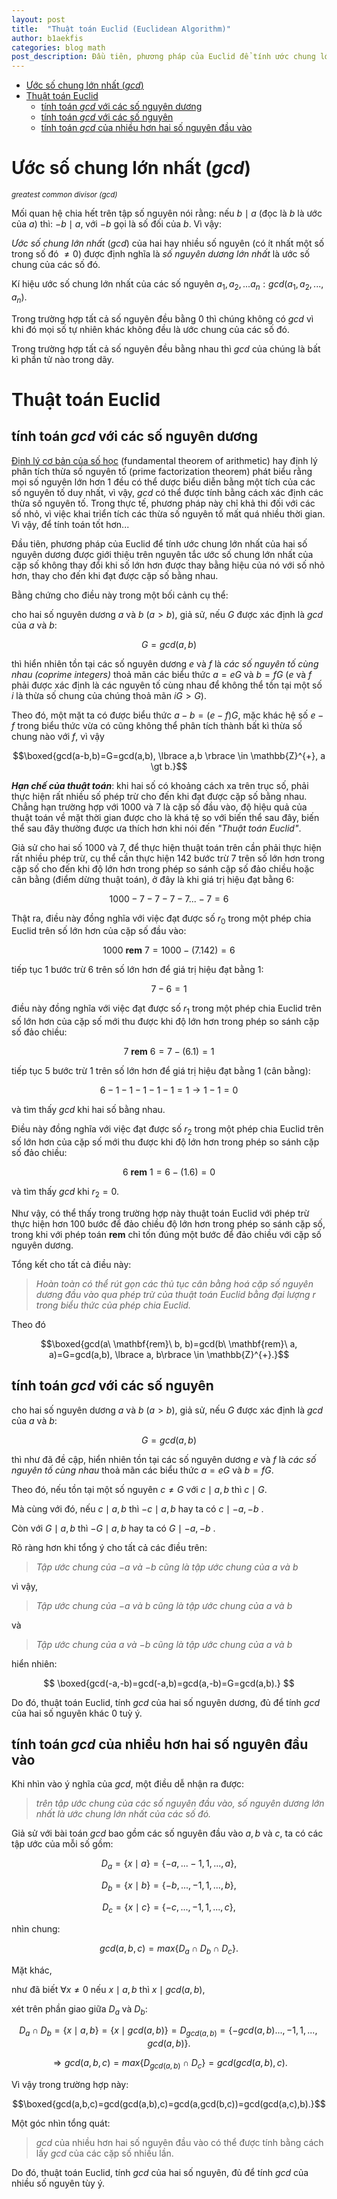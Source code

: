```yaml
---
layout: post
title:  "Thuật toán Euclid (Euclidean Algorithm)"
author: b1aekfis
categories: blog math
post_description: Đầu tiên, phương pháp của Euclid để tính ước chung lớn nhất của hai số nguyên dương được giới thiệu trên nguyên tắc ước số chung lớn nhất của cặp số không thay đổi khi số lớn hơn được thay bằng hiệu của nó với số nhỏ hơn, thay cho đến khi đạt được cặp số bằng nhau.
---
```


- [Ước số chung lớn nhất (*gcd*)](#ước-số-chung-lớn-nhất-gcd)
- [Thuật toán Euclid](#thuật-toán-euclid)
  - [tính toán *gcd* với các số nguyên dương](#tính-toán-gcd-với-các-số-nguyên-dương)
  - [tính toán *gcd* với các số nguyên](#tính-toán-gcd-với-các-số-nguyên)
  - [tính toán *gcd* của nhiều hơn hai số nguyên đầu vào](#tính-toán-gcd-của-nhiều-hơn-hai-số-nguyên-đầu-vào)

# Ước số chung lớn nhất (*gcd*)

<sup> *greatest common divisor (gcd)* </sup>

Mối quan hệ chia hết trên tập số nguyên nói rằng: nếu $b \mid a$ (đọc là $b$ là ước của $a$) thì: $-b \mid a$, với $-b$ gọi là số đối của $b.$ Vì vậy:

*Ước số chung lớn nhất* ($gcd$) của hai hay nhiều số nguyên (có ít nhất một số trong số đó $\ne 0$) được định nghĩa là *số nguyên dương lớn nhất* là ước số chung của các số đó.

Kí hiệu ước số chung lớn nhất của các số nguyên $a_1, a_2, ... a_n: gcd(a_1,a_2,...,a_n).$

Trong trường hợp tất cả số nguyên đều bằng $0$ thì chúng không có $gcd$ vì khi đó mọi số tự nhiên khác không đều là ước chung của các số đó.

Trong trường hợp tất cả số nguyên đều bằng nhau thì $gcd$ của chúng là bất kì phần tử nào trong dãy.

# Thuật toán Euclid

## tính toán *gcd* với các số nguyên dương

[Định lý cơ bản của số học](https://w.wiki/8iXJ) (fundamental theorem of arithmetic) hay định lý phân tích thừa số nguyên tố (prime factorization theorem) phát biểu rằng mọi số nguyên lớn hơn 1 đều có thể dược biểu diễn bằng một tích của các số nguyên tố duy nhất, vì vậy, $gcd$ có thể được tính bằng cách xác định các thừa số nguyên tố. Trong thực tế, phương pháp này chỉ khả thi đối với các số nhỏ, vì việc khai triển tích các thừa số nguyên tố mất quá nhiều thời gian. Vì vậy, để tính toán tốt hơn...

Đầu tiên, phương pháp của Euclid để tính ước chung lớn nhất của hai số nguyên dương được giới thiệu trên nguyên tắc ước số chung lớn nhất của cặp số không thay đổi khi số lớn hơn được thay bằng hiệu của nó với số nhỏ hơn, thay cho đến khi đạt được cặp số bằng nhau.

Bằng chứng cho điều này trong một bối cảnh cụ thể:

cho hai số nguyên dương $a$ và $b$ $(a \gt b)$, giả sử,  nếu $G$ được xác định là $gcd$ của $a$ và $b$:

$$G=gcd(a,b)$$

thì hiển nhiên tồn tại các số nguyên dương $e$ và $f$ là *các số nguyên tố cùng nhau (coprime integers)* thoả mãn các biểu thức $a=eG$ và $b=fG$ ($e$ và $f$ phải được xác định là các nguyên tố cùng nhau để không thể tồn tại một số $i$  là thừa số chung của chúng thoả mãn $iG \gt G$).

Theo đó, một mặt ta có được biểu thức $a-b=(e-f)G$, mặc khác hệ số $e-f$ trong biểu thức vừa có cũng không thể phân tích thành bất kì thừa số chung nào với $f$, vì vậy

$$\boxed{gcd(a-b,b)=G=gcd(a,b), \lbrace a,b \rbrace \in \mathbb{Z}^{+}, a \gt b.}$$

***Hạn chế của thuật toán***: khi hai số có khoảng cách xa trên trục số, phải thực hiện rất nhiều số phép trừ cho đến khi đạt được cặp số bằng nhau. Chẳng hạn trường hợp với $1000$ và $7$ là cặp số đầu vào, độ hiệu quả của thuật toán về mặt thời gian được cho là khá tệ so với biến thể sau đây, biến thể sau đây thường được ưa thích hơn khi nói đến *"Thuật toán Euclid"*.

Giả sử cho hai số $1000$ và $7$, để thực hiện thuật toán trên cần phải thực hiện rất nhiều phép trừ, cụ thể cần thực hiện 142 bước trừ $7$ trên số lớn hơn trong cặp số cho đến khi độ lớn hơn trong phép so sánh cặp số đảo chiều hoặc cân bằng (điểm dừng thuật toán), ở đây là khi giá trị hiệu đạt bằng $6$:

$$1000-7-7-7-7...-7 = 6$$

Thật ra, điều này đồng nghĩa với việc đạt được số $r_0$ trong một phép chia Euclid trên số lớn hơn của cặp số đầu vào:

$$1000\ \mathbf{rem}\ 7=1000-(7.142) = 6$$

tiếp tục 1 bước trừ $6$ trên số lớn hơn để giá trị hiệu đạt bằng $1$:

$$7-6 = 1$$

điều này đồng nghĩa với việc đạt được số $r_1$ trong một phép chia Euclid trên số lớn hơn của cặp số mới thu được khi độ lớn hơn trong phép so sánh cặp số đảo chiều:

$$7\ \mathbf{rem}\ 6=7-(6.1) = 1$$

tiếp tục 5 bước trừ $1$ trên số lớn hơn để giá trị hiệu đạt bằng $1$ (cân bằng):

$$6-1-1-1-1-1=1 \rightarrow 1-1=0$$ 

và tìm thấy $gcd$ khi hai số bằng nhau.

Điều này đồng nghĩa với việc đạt được số $r_2$ trong một phép chia Euclid trên số lớn hơn của cặp số mới thu được khi độ lớn hơn trong phép so sánh cặp số đảo chiều:

$$6\ \mathbf{rem}\ 1=6-(1.6)=0$$

và tìm thấy $gcd$ khi $r_2=0.$

Như vậy, có thể thấy trong trường hợp này thuật toán Euclid với phép trừ thực hiện hơn 100 bước để đảo chiều độ lớn hơn trong phép so sánh cặp số, trong khi với phép toán $\mathbf{rem}$ chỉ tốn đúng một bước để đảo chiều với cặp số nguyên dương.

Tổng kết cho tất cả điều này:

> *Hoàn toàn có thể rút gọn các thủ tục cân bằng hoá cặp số nguyên dương đầu vào qua phép trừ của thuật toán Euclid bằng đại lượng* $r$ *trong biểu thức của phép chia Euclid.*

Theo đó

$$\boxed{gcd(a\ \mathbf{rem}\ b, b)=gcd(b\ \mathbf{rem}\ a, a)=G=gcd(a,b), \lbrace a, b\rbrace \in \mathbb{Z}^{+}.}$$

## tính toán *gcd* với các số nguyên

cho hai số nguyên dương $a$ và $b$ $(a \gt b)$, giả sử,  nếu $G$ được xác định là $gcd$ của $a$ và $b$:

$$G=gcd(a,b)$$

thì như đã đề cập, hiển nhiên tồn tại các số nguyên dương $e$ và $f$ là *các số nguyên tố cùng nhau* thoả mãn các biểu thức $a=eG$ và $b=fG$. 

Theo đó, nếu tồn tại một số nguyên $c \neq G$ với $c \mid a,b$ thì $c \mid G$.

Mà cùng với đó, nếu $c \mid a,b$ thì $-c \mid a,b$ hay ta có $c \mid -a,-b$ .

Còn với $G \mid a,b$ thì $-G \mid a,b$ hay ta có $G \mid -a,-b$ .

Rõ ràng hơn khi tổng ý cho tất cả các điều trên:

>*Tập ước chung của* $-a$ *và* $-b$ *cũng là tập ước chung của* $a$ *và* $b$

vì vậy,

>*Tập ước chung của* $-a$ *và* $b$ *cũng là tập ước chung của* $a$ *và* $b$

và

>*Tập ước chung của* $a$ *và* $-b$ *cũng là tập ước chung của* $a$ *và* $b$

hiển nhiên:

$$ \boxed{gcd(-a,-b)=gcd(-a,b)=gcd(a,-b)=G=gcd(a,b).} $$

Do đó, thuật toán Euclid, tính $gcd$ của hai số nguyên dương, đủ để tính $gcd$ của hai số nguyên khác 0 tuỳ ý.

## tính toán *gcd* của nhiều hơn hai số nguyên đầu vào

Khi nhìn vào ý nghĩa của $gcd$, một điều dễ nhận ra được:

> *trên tập ước chung của các số nguyên đầu vào, số nguyên dương lớn nhất là ước chung lớn nhất của các số đó.*

Giả sử với bài toán $gcd$ bao gồm các số nguyên đầu vào $a,b$ và $c$, ta có các tập ước của mỗi số gồm: 

$$D_a= \lbrace x \mid a\rbrace=\lbrace-a,...-1,1,...,a\rbrace,$$

$$D_b=\lbrace x \mid b\rbrace=\lbrace -b,...,-1,1,...,b \rbrace,$$

$$D_c=\lbrace x \mid c\rbrace=\lbrace -c,...,-1,1,...,c \rbrace,$$

nhìn chung: 

$$gcd(a,b,c)=max\lbrace D_a\cap D_b \cap D_c\rbrace.$$

Mặt khác, 

như đã biết $\forall x \neq 0$ nếu $x \mid a,b$ thì $x \mid gcd(a,b)$, 

xét trên phần giao giữa $D_a$ và $D_b$:

$$D_a \cap D_b=\lbrace x \mid a,b\rbrace=\lbrace x \mid gcd(a,b)\rbrace=D_{gcd(a,b)}=\lbrace -gcd(a,b)...,-1,1,...,gcd(a,b)\rbrace.$$

$$\Rightarrow gcd(a,b,c)=max\lbrace D_{gcd(a,b)} \cap D_c \rbrace=gcd(gcd(a,b),c).$$

Vì vậy trong trường hợp này:

$$\boxed{gcd(a,b,c)=gcd(gcd(a,b),c)=gcd(a,gcd(b,c))=gcd(gcd(a,c),b).}$$

Một góc nhìn tổng quát:

>$gcd$ của nhiều hơn hai số nguyên đầu vào có thể được tính bằng cách lấy $gcd$ của các cặp số nhiều lần.

Do đó, thuật toán Euclid, tính $gcd$ của hai số nguyên, đủ để tính $gcd$ của nhiều số nguyên tùy ý.